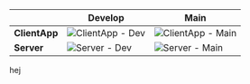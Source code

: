 | | Develop | Main |
| --- | --- | --- |
| **ClientApp** | ![ClientApp - Dev](https://github.com/kacpersmal/photo-forge/actions/workflows/client.build.yml/badge.svg?branch=develop) | ![ClientApp - Main](https://github.com/kacpersmal/photo-forge/actions/workflows/client.build.yml/badge.svg?branch=main) |
| **Server** | ![Server - Dev](https://github.com/kacpersmal/photo-forge/actions/workflows/server.build.yml/badge.svg?branch=develop) | ![Server - Main](https://github.com/kacpersmal/photo-forge/actions/workflows/server.build.yml/badge.svg?branch=main) |

hej